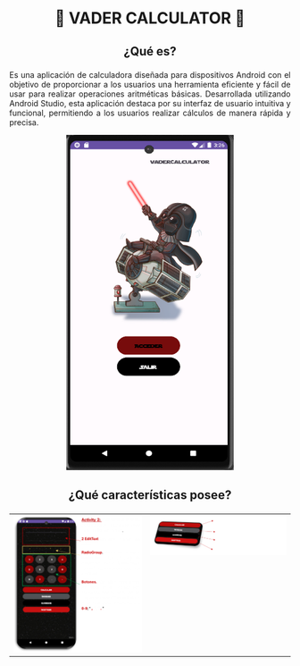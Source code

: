 # <p align="center"> :rocket: VADER CALCULATOR :iphone:
## <p align="center">  ¿Qué es?
<p align="justify">Es una aplicación de calculadora diseñada para dispositivos Android con el objetivo de proporcionar a los usuarios una herramienta eficiente y fácil de usar para realizar operaciones aritméticas básicas. Desarrollada utilizando Android Studio, esta aplicación destaca por su interfaz de usuario intuitiva y funcional, permitiendo a los usuarios realizar cálculos de manera rápida y precisa.

</p>
<p align="center">
  <img width="300" height="600" src="https://github.com/FranaGan5/vaderCalculator/blob/main/Images/Inicio_app.png">
</p>

## <p align="center">  ¿Qué características posee?
<table style="width: 100%;">
  <tr>
    <td style="text-align: left; vertical-align: top;">
      <img width="100%" height="100%" src="https://github.com/FranaGan5/vaderCalculator/blob/main/Images/Contenido_app.png">
    </td>
    <td style="text-align: right; vertical-align: top;">
      <img width="100%" height="100%" src="https://github.com/FranaGan5/vaderCalculator/blob/main/Images/Funciones_app.png">
    </td>
  </tr>
</table>






